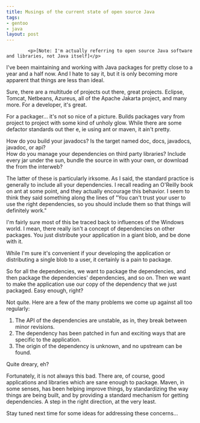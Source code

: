 ```yaml
--- 
title: Musings of the current state of open source Java
tags: 
- gentoo
- java
layout: post
---
```


			<p>[Note: I'm actually referring to open source Java software and libraries, not Java itself]</p>

<p>I've been maintaining and working with Java packages for pretty close to a year and a half now. And I hate to say it, but it is only becoming more apparent that things are less than ideal.</p>

<p>Sure, there are a multitude of projects out there, great projects. Eclipse, Tomcat, Netbeans, Azureus, all of the Apache Jakarta project, and many more. For a developer, it's great.</p>

<p>For a packager... it's not so nice of a picture. Builds packages vary from project to project with some kind of unholy glow. While there are some defactor standards out ther e, ie using ant or maven, it ain't pretty.</p>

<p>How do you build your javadocs? Is the target named doc, docs, javadocs, javadoc, or api?<br>
How do you manage your dependencies on third party libraries? Include every jar under the sun, bundle the source in with your own, or download the from the interweb?</p>

<p>The latter of these is particularly irksome. As I said, the standard practice is generally to include all your dependencies. I recall reading an O'Reilly book on ant at some point, and they actually encourage this behavior. I seem to think they said something along the lines of "You can't trust your user to use the right dependencies, so you should include them so that things will definitely work."</p>

<p>I'm fairly sure most of this be traced back to influences of the Windows world. I mean, there really isn't a concept of dependencies on other packages. You just distribute your application in a giant blob, and be done with it.</p>

<p>While I'm sure it's convenient if your developing the application or distributing a single blob to a user, it certainly is a pain to package.</p>

<p>So for all the dependencies, we want to package the dependencies, and then package the dependencies' dependencies, and so on. Then we want to make the application use our copy of the dependency that we just packaged. Easy enough, right?</p>

<p>Not quite. Here are a few of the many problems we come up against all too regularly:
</p>
<ol>
  <li>The API of the dependencies are unstable, as in, they break between minor revisions.</li>
  <li>The dependency has been patched in fun and exciting ways that are specific to the application.</li>
  <li>The origin of the dependency is unknown, and no upstream can be found.</li>
</ol>

<p>Quite dreary, eh?</p>

<p>Fortunately, it is not always this bad. There are, of course, good applications and libraries which are sane enough to package. Maven, in some senses, has been helping improve things, by standardizing the way things are being built, and by providing a standard mechanism for getting dependencies. A step in the right direction, at the very least.</p>

<p>Stay tuned next time for some ideas for addressing these concerns...</p>					
